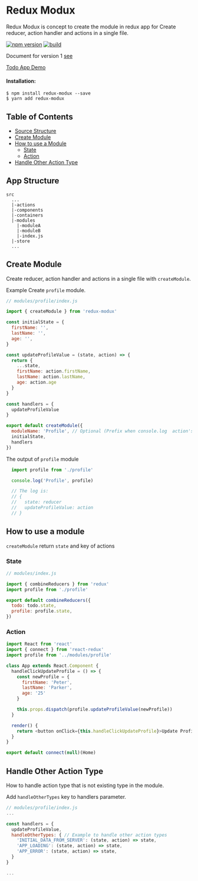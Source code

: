 # Redux Modux

Redux Modux is concept to create the module in redux app for Create reducer, action handler and actions in a single file. 

[![npm version](https://badge.fury.io/js/redux-modux.svg)](https://badge.fury.io/js/redux-modux)
[![build](https://circleci.com/gh/GA-MO/redux-modux/tree/master.svg?style=shield&circle-token=7f4e5cdf8e9a36fc1e11c3593e3e31ec24a1c5a8)](https://circleci.com/gh/GA-MO/redux-modux/tree/master.svg?style=shield&circle-token=7f4e5cdf8e9a36fc1e11c3593e3e31ec24a1c5a8)

Document for version 1 [see](https://github.com/GA-MO/redux-modux/blob/master/Document-v1.md)

[Todo App Demo](https://stackblitz.com/edit/redux-modux-v2)


#### Installation:
```
$ npm install redux-modux --save
$ yarn add redux-modux
```

## Table of Contents
- [Source Structure](#app-structure)
- [Create Module](#create-module)
- [How to use a Module](#how-to-use-a-module)
  - [State](#state)
  - [Action](#action)
- [Handle Other Action Type](#handle-other-action-type)

## App Structure
```
src
  ...
  |-actions
  |-components
  |-containers
  |-modules
    |-moduleA
    |-moduleB
    |-index.js
  |-store
  ...
```
## Create Module
Create reducer, action handler and actions in a single file with `createModule`.

Example Create `profile` module.

```js
// modules/profile/index.js

import { createModule } from 'redux-modux'

const initialState = {
  firstName: '',
  lastName: '',
  age: '',
}

const updateProfileValue = (state, action) => {
  return {
    ...state,
    firstName: action.firstName,
    lastName: action.lastName,
    age: action.age
  }
}

const handlers = {
  updateProfileValue
}

export default createModule({
  moduleName: 'Profile', // Optional (Prefix when console.log  action's type)
  initialState,
  handlers
})
```
The output of `profile` module
```js
  import profile from './profile'

  console.log('Profile', profile)

  // The log is:
  // {
  //   state: reducer
  //   updateProfileValue: action
  // }
```

## How to use a module

`createModule` return `state` and key of actions

### State
```js
// modules/index.js

import { combineReducers } from 'redux'
import profile from './profile'

export default combineReducers({
  todo: todo.state,
  profile: profile.state,
})
```

### Action
```js
import React from 'react'
import { connect } from 'react-redux'
import profile from '../modules/profile'

class App extends React.Component {
  handleClickUpdateProfile = () => {
    const newProfile = {
      firstName: 'Peter',
      lastName: 'Parker',
      age: '25'
    }

    this.props.dispatch(profile.updateProfileValue(newProfile))
  }

  render() {
    return <button onClick={this.handleClickUpdateProfile}>Update Profile</button>
  }
}

export default connect(null)(Home)
```

## Handle Other Action Type
How to handle action type that is not existing type in the module.

Add `handleOtherTypes` key to handlers parameter.
```js
// modules/profile/index.js
...

const handlers = {
  updateProfileValue,
  handleOtherTypes: { // Example to handle other action types
    'INITIAL_DATA_FROM_SERVER': (state, action) => state,
    'APP_LOADING': (state, action) => state,
    'APP_ERROR': (state, action) => state,
  }
}

...
```